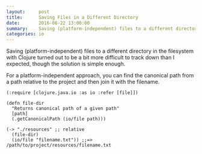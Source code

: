 ```yaml
---
layout:     post
title:      Saving Files in a Different Directory   
date:       2016-06-22 13:00:00
summary:    Saving (platform-independent) files to a different directory in the filesystem 
categories: io 
---
```

Saving (platform-independent) files to a different directory in the filesystem with Clojure turned out to be a bit more difficult to track down than I expected, though the solution is simple enough. 

For a platform-independent approach, you can find the canonical path from a path relative to the project and then join it with the filename.

    (:require [clojure.java.io :as io :refer [file]])

    (defn file-dir 
      "Returns canonical path of a given path"
      [path] 
      (.getCanonicalPath (io/file path))) 

    (-> "./resources" ;; relative
      (file-dir)
      (io/file "filename.txt")) ;;=> /path/to/project/resources/filename.txt

 




